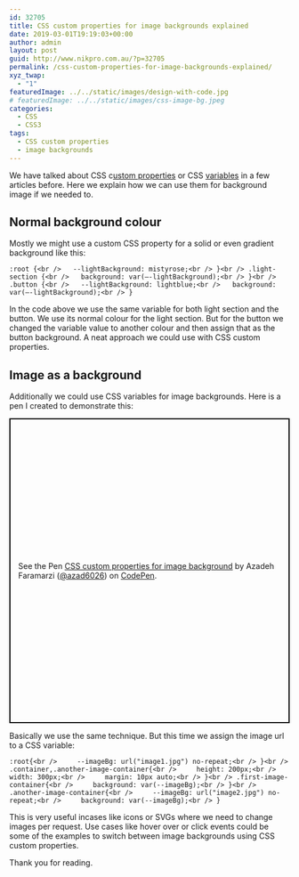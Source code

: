 ```yaml
---
id: 32705
title: CSS custom properties for image backgrounds explained
date: 2019-03-01T19:19:03+00:00
author: admin
layout: post
guid: http://www.nikpro.com.au/?p=32705
permalink: /css-custom-properties-for-image-backgrounds-explained/
xyz_twap:
  - "1"
featuredImage: ../../static/images/design-with-code.jpg
# featuredImage: ../../static/images/css-image-bg.jpeg
categories:
  - CSS
  - CSS3
tags:
  - CSS custom properties
  - image backgrounds
---
```


We have talked about CSS c[ustom properties](http://www.nikpro.com.au/using-css-variables-to-create-dynamic-css-transform-values/) or CSS [variables](http://www.nikpro.com.au/css-custom-properties-or-variables-with-more-examples/) in a few articles before. Here we explain how we can use them for background image if we needed to.

## Normal background colour

Mostly we might use a custom CSS property for a solid or even gradient background like this:


```
:root {<br />   --lightBackground: mistyrose;<br /> }<br /> .light-section {<br />   background: var(—-lightBackground);<br /> }<br /> .button {<br />   --lightBackground: lightblue;<br />   background: var(—-lightBackground);<br /> }
```


In the code above we use the same variable for both light section and the button. We use its normal colour for the light section. But for the button we changed the variable value to another colour and then assign that as the button background. A neat approach we could use with CSS custom properties.

## Image as a background

Additionally we could use CSS variables for image backgrounds. Here is a pen I created to demonstrate this:

<p class="codepen" data-height="548" data-theme-id="0" data-default-tab="css,result" data-user="azad6026" data-slug-hash="OqMjvb" style="height: 548px; box-sizing: border-box; display: flex; align-items: center; justify-content: center; border: 2px solid black; margin: 1em 0; padding: 1em;" data-pen-title="CSS custom properties for image background">
  <span>See the Pen <a href="https://codepen.io/azad6026/pen/OqMjvb/"> CSS custom properties for image background</a> by Azadeh Faramarzi (<a href="https://codepen.io/azad6026">@azad6026</a>) on <a href="https://codepen.io">CodePen</a>.</span>
</p>

Basically we use the same technique. But this time we assign the image url to a CSS variable:


```
:root{<br />     --imageBg: url("image1.jpg") no-repeat;<br /> }<br /> .container,.another-image-container{<br />     height: 200px;<br />     width: 300px;<br />     margin: 10px auto;<br /> }<br /> .first-image-container{<br />     background: var(--imageBg);<br /> }<br /> .another-image-container{<br />     --imageBg: url("image2.jpg") no-repeat;<br />     background: var(--imageBg);<br /> }
```


This is very useful incases like icons or SVGs where we need to change images per request. Use cases like hover over or click events could be some of the examples to switch between image backgrounds using CSS custom properties.

Thank you for reading.

